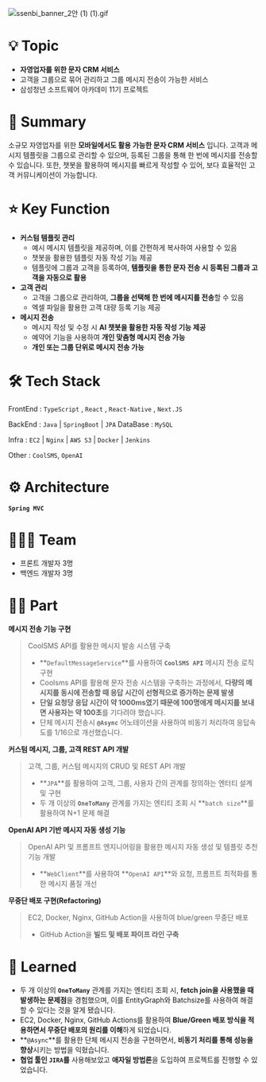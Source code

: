 ![ssenbi_banner_2안 (1) (1).gif](https://prod-files-secure.s3.us-west-2.amazonaws.com/2bdacfc4-1053-4ee1-a39b-62244cca102a/ff872edb-2467-4cdd-99e7-5cd1fcc2ccc4/ssenbi_banner_2%EC%95%88_(1)_(1).gif)

# 💡 Topic

- **자영업자를 위한 문자 CRM 서비스**
- 고객을 그룹으로 묶어 관리하고 그룹 메시지 전송이 가능한 서비스
- 삼성청년 소프트웨어 아카데미 11기 프로젝트


# 📝 Summary

소규모 자영업자를 위한 **모바일에서도 활용 가능한 문자 CRM 서비스** 입니다. 고객과 메시지 템플릿을 그룹으로 관리할 수 있으며, 등록된 그룹을 통해 한 번에 메시지를 전송할 수 있습니다. 또한, 챗봇을 활용하여 메시지를 빠르게 작성할 수 있어, 보다 효율적인 고객 커뮤니케이션이 가능합니다.


# ⭐️ Key Function

- **커스텀 템플릿 관리**
    - 예시 메시지 템플릿을 제공하며, 이를 간편하게 복사하여 사용할 수 있음
    - 챗봇을 활용한 템플릿 자동 작성 기능 제공
    - 템플릿에 그룹과 고객을 등록하여, **템플릿을 통한 문자 전송 시 등록된 그룹과 고객을 자동으로 활용**
- **고객 관리**
    - 고객을 그룹으로 관리하여, **그룹을 선택해 한 번에 메시지를 전송**할 수 있음
    - 엑셀 파일을 활용한 고객 대량 등록 기능 제공
- **메시지 전송**
    - 메시지 작성 및 수정 시 **AI 챗봇을 활용한 자동 작성 기능 제공**
    - 예약어 기능을 사용하여 **개인 맞춤형 메시지 전송 가능**
    - **개인 또는 그룹 단위로 메시지 전송 가능**


# 🛠 Tech Stack

FrontEnd : `TypeScript` , `React` , `React-Native` , `Next.JS`

BackEnd : `Java` | `SpringBoot` | `JPA`
DataBase : `MySQL`

Infra : `EC2` | `Nginx` | `AWS S3` | `Docker` | `Jenkins`

Other : `CoolSMS`, `OpenAI`


# ⚙️ Architecture

**`Spring MVC`**


# 🧑🏻‍💻 Team

- 프론트 개발자 3명
- 백엔드 개발자 3명


# 🤚🏻 Part

**메시지 전송 기능 구현**

> CoolSMS API를 활용한 메시지 발송 시스템 구축
> 
> - **`DefaultMessageService`**를 사용하여 **`CoolSMS API`** 메시지 전송 로직 구현
> - Coolsms API를 활용해 문자 전송 시스템을 구축하는 과정에서, **다량의 메시지를 동시에 전송할 때 응답 시간이 선형적으로 증가하는 문제 발생**
> - **단일 요청당 응답 시간이 약 1000ms였기 때문에 100명에게 메시지를 보내면 사용자는 약 100초**를 기다려야 했습니다.
> - 단체 메시지 전송시 **`@Async`** 어노테이션을 사용하여 비동기 처리하여 응답속도를 1/16으로 개선했습니다.

**커스텀 메시지, 그룹, 고객 REST API 개발**

> 고객, 그룹, 커스텀 메시지의 CRUD 및 REST API 개발
> 
> - **`JPA`**를 활용하여 고객, 그룹, 사용자 간의 관계를 정의하는 엔터티 설계 및 구현
> - 두 개 이상의 **`OneToMany`** 관계를 가지는 엔티티 조회 시 **`batch size`**를 활용하여 N+1 문제 해결

**OpenAI API 기반 메시지 자동 생성 기능**

> OpenAI API 및 프롬프트 엔지니어링을 활용한 메시지 자동 생성 및 템플릿 추천 기능 개발
> 
> - **`WebClient`**를 사용하여 **`OpenAI API`**와 요청, 프롬프트 최적화를 통한 메시지 품질 개선

**무중단 배포 구현(Refactoring)**

> EC2, Docker, Nginx, GitHub Action을 사용하여 blue/green 무중단 배포
> 
> - GitHub Action을 **빌드 및 배포 파이프 라인 구축**

# 🤔 Learned

- 두 개 이상의 **`OneToMany`** 관계를 가지는 엔티티 조회 시, **fetch join을 사용했을 때 발생하는 문제점**을 경험했으며, 이를 EntityGraph와 Batchsize를 사용하여 해결 할 수 있다는 것을 알게 됐습니다.
- EC2, Docker, Nginx, GitHub Actions를 활용하여 **Blue/Green 배포 방식을 적용하면서 무중단 배포의 원리를 이해**하게 되었습니다.
- **`@Async`**를 활용한 단체 메시지 전송을 구현하면서, **비동기 처리를 통해 성능을 향상**시키는 방법을 익혔습니다.
- **협업 툴인 `JIRA`를** 사용해보았고 **애자일 방법론**을 도입하여 프로젝트를 진행할 수 있었습니다.
